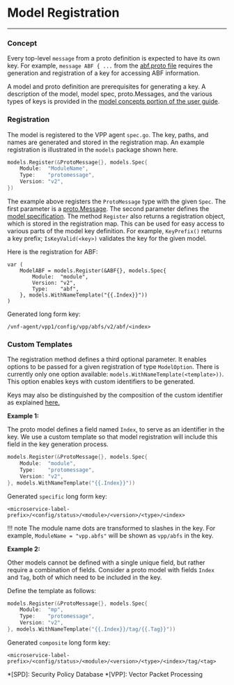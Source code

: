 # Model Registration

---

### Concept

Every top-level `message` from a proto definition is expected to have its own key. For example, `message ABF { ...` from the [abf.proto file](https://github.com/ligato/vpp-agent/blob/master/proto/ligato/vpp/abf/abf.proto) requires the generation and registration of a key for accessing ABF information.

A model and proto definition are prerequisites for generating a key. A description of the model, model spec, proto.Messages, and the various types of keys is provided in the [model concepts portion of the user guide](../user-guide/concepts.md#what-is-a-model).

### Registration

The model is registered to the VPP agent `spec.go`. The key, paths, and names are generated and stored in the registration map. An example registration is illustrated in the `models` package shown here.

```go
models.Register(&ProtoMessage{}, models.Spec{
    Module:  "ModuleName",
    Type:    "protomessage",
    Version: "v2",
})
```

The example above registers the `ProtoMessage` type with the given `Spec`. The first parameter is a [proto.Message](../user-guide/concepts.md#protomessage). The second parameter defines the [model specification](../user-guide/concepts.md#model-specification). The method `Register` also returns a registration object, which is stored in the registration map. This can be used for easy access to various parts of the model key definition. For example, `KeyPrefix()` returns a key prefix; `IsKeyValid(<key>)` validates the key for the given model.

Here is the registration for ABF:
```
var (
	ModelABF = models.Register(&ABF{}, models.Spec{
		Module:  "module",
		Version: "v2",
		Type:    "abf",
	}, models.WithNameTemplate("{{.Index}}"))
)
```
Generated long form key:
```
/vnf-agent/vpp1/config/vpp/abfs/v2/abf/<index>
```


### Custom Templates

The registration method defines a third optional parameter. It enables options to be passed for a given registration of type `ModelOption`. There is currently only one option available: `models.WithNameTemplate(<template>))`. This option enables keys with custom identifiers to be generated.

Keys may also be distinguished by the composition of the custom identifier as explained [here.](../user-guide/concepts.md#keys)

**Example 1:**

The proto model defines a field named `Index`, to serve as an identifier in the key. We use a custom template so that model registration will include this field in the key generation process.
```go
models.Register(&ProtoMessage{}, models.Spec{
    Module:  "module",
    Type:    "protomessage",
    Version: "v2",
}, models.WithNameTemplate("{{.Index}}"))
```

Generated `specific` long form key:
```
<microservice-label-prefix>/<config/status>/<module>/<version>/<type>/<index>
```
 
!!! note
    The module name dots are transformed to slashes in the key.  For example, `ModuleName = "vpp.abfs"` will be shown as `vpp/abfs` in the key.
 
**Example 2:**

Other models cannot be defined with a single unique field, but rather require a combination of fields. Consider a proto model with fields `Index` and `Tag`, both of which need to be included in the key.

Define the template as follows:
```go
models.Register(&ProtoMessage{}, models.Spec{
    Module:  "mp",
    Type:    "protomessage",
    Version: "v2",
}, models.WithNameTemplate("{{.Index}}/tag/{{.Tag}}"))
```

Generated `composite` long form key:
```
<microservice-label-prefix>/<config/status>/<module>/<version>/<type>/<index>/tag/<tag>
```

*[SPD]: Security Policy Database
*[VPP]: Vector Packet Processing



